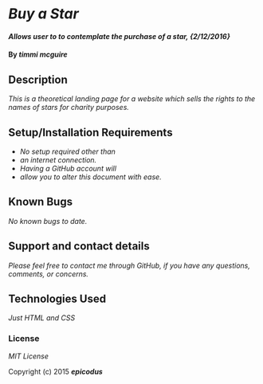 # _Buy a Star_

#### _Allows user to to contemplate the purchase of a star, {2/12/2016}_

#### By _**timmi mcguire**_

## Description

_This is a theoretical landing page for a website which sells the rights to the names of stars for charity purposes._

## Setup/Installation Requirements

* _No setup required other than_
* _an internet connection._
* _Having a GitHub account will_
* _allow you to alter this document with ease._



## Known Bugs

_No known bugs to date._

## Support and contact details

_Please feel free to contact me through GitHub, if you have any questions, comments, or concerns._

## Technologies Used

_Just HTML and CSS_

### License

*MIT License*

Copyright (c) 2015 **_epicodus_**
